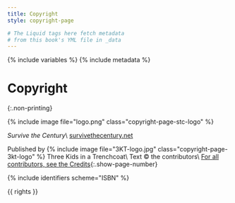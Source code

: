 ```yaml
---
title: Copyright
style: copyright-page

# The Liquid tags here fetch metadata 
# from this book's YML file in _data
---
```


{% include variables %}
{% include metadata %}

# Copyright
{:.non-printing}

{% include image file="logo.png" class="copyright-page-stc-logo" %}

*Survive the Century*\\
[survivethecentury.net](https://survivethecentury.net)

Published by {% include image file="3KT-logo.jpg" class="copyright-page-3kt-logo" %} Three Kids in a Trenchcoat\\
Text © the contributors\\
[For all contributors, see the Credits](endmatter_credits.html){:.show-page-number}

{% include identifiers scheme="ISBN" %}

{{ rights }}
